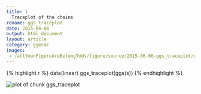 ```yaml
---
title: |
  Traceplot of the chains
rdname: ggs_traceplot
date: 2015-06-06
output: html_document
layout: article
category: ggmcmc
images:
 - /allYourFigureAreBelongToUs/figure/source/2015-06-06-ggs_traceplot/ggs_traceplot-1.png
---
```





{% highlight r %}
data(linear)
ggs_traceplot(ggs(s))
{% endhighlight %}

![plot of chunk ggs_traceplot](/allYourFigureAreBelongToUs/figure/source/2015-06-06-ggs_traceplot/ggs_traceplot-1.png) 